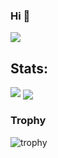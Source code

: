 ### Hi 👋
![](https://komarev.com/ghpvc/?username=yasirrhaq)

## Stats:

<img src="https://github-readme-stats.vercel.app/api?username=yasirrhaq&show_icons=true&theme=onedark">
<a href="https://github.com/yasirrhaq">
  <img align="center" src="https://github-readme-stats.vercel.app/api/top-langs/?username=yasirrhaq&langs_count=5&theme=onedark" />
</a>

### Trophy
![trophy](https://github-profile-trophy.vercel.app/?username=yasirrhaq&theme=onedark)
